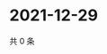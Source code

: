 # 2021-12-29

共 0 条

<!-- BEGIN WEIBO -->
<!-- 最后更新时间 Wed Dec 29 2021 20:25:12 GMT+0800 (China Standard Time) -->

<!-- END WEIBO -->
